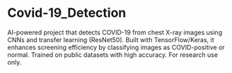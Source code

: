 # Covid-19_Detection
AI-powered project that detects COVID-19 from chest X-ray images using CNNs and transfer learning (ResNet50). Built with TensorFlow/Keras, it enhances screening efficiency by classifying images as COVID-positive or normal. Trained on public datasets with high accuracy. For research use only.

